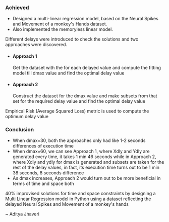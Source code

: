### Achieved
- Designed a multi-linear regression model, based on the Neural Spikes and Movement of a monkey's Hands dataset.
- Also implemented the memoryless linear model.

Different delays were introduced to check the solutions and two approaches were discovered.

- #### Approach 1
  Get the dataset with the for each delayed value and compute the fitting model till dmax value and find the optimal delay value

- #### Approach 2
  Construct the dataset for the dmax value and make subsets from that set for the required delay value and find the optimal delay value

Empirical Risk (Average Squared Loss) metric is used to compute the optimum delay value

### Conclusion
- When dmax=30, both the approaches only had like 1-2 seconds differences of execution time
- When dmax=60, we can see Approach 1, where Xdly and Ydly are generated every time, it takes 1 min 46 seconds while in Approach 2, where Xdly and ydly for dmax is generated and subsets are taken for the rest of the delay values, in fact, its execution time turns out to be 1 min 38 seconds, 8 seconds difference
- As dmax increases, Approach 2 would turn out to be more beneficial in terms of time and space both

40% improvised solutions for time and space constraints by designing a Multi Linear Regression model in Python using a dataset reflecting the delayed Neural Spikes and Movement of a monkey's hands


~ Aditya Jhaveri
